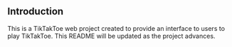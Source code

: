 ## Introduction

This is a TikTakToe web project created to provide an interface to users to play TikTakToe. This README will be updated as the project advances.
